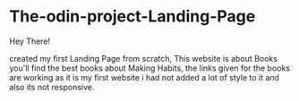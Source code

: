 # The-odin-project-Landing-Page

Hey There!

created my first Landing Page from scratch, This website is about Books you'll find the best books about Making Habits, the links given for the books are working 
as it is my first website i had not added a lot of style to it and also its not responsive.
